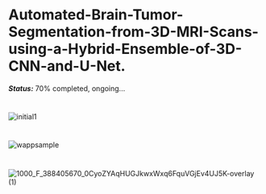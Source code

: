# Automated-Brain-Tumor-Segmentation-from-3D-MRI-Scans-using-a-Hybrid-Ensemble-of-3D-CNN-and-U-Net.


***_Status:_*** 70% completed, ongoing...

# 


![initial1](https://user-images.githubusercontent.com/111432785/229051784-be8f4ce2-4df2-4ae8-ab20-f44cf6220248.png)



# 

![wappsample](https://user-images.githubusercontent.com/111432785/228903412-33601235-9175-4bc0-86d5-ca08755f2341.png)

# 

![1000_F_388405670_0CyoZYAqHUGJkwxWxq6FquVGjEv4UJ5K-overlay (1)](https://user-images.githubusercontent.com/111432785/230015948-96768d7e-8fdf-4072-887f-2a19dcd2e0e5.jpg)

